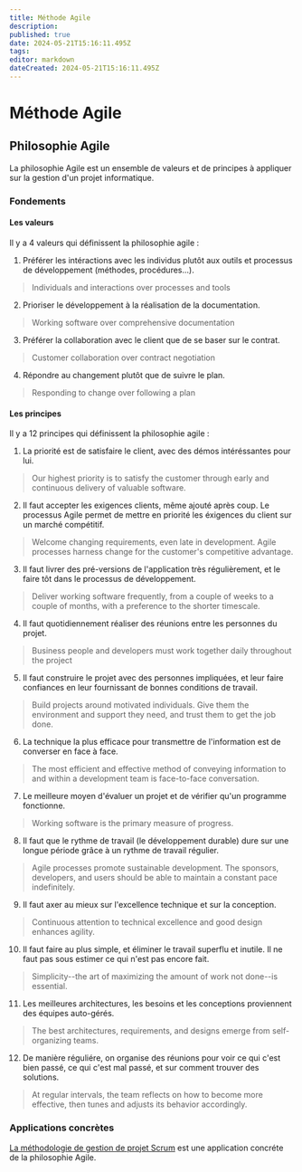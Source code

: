 ```yaml
---
title: Méthode Agile
description: 
published: true
date: 2024-05-21T15:16:11.495Z
tags: 
editor: markdown
dateCreated: 2024-05-21T15:16:11.495Z
---
```


# Méthode Agile

## Philosophie Agile

La philosophie Agile est un ensemble de valeurs et de principes à appliquer sur la gestion d'un projet informatique.

### Fondements

#### Les valeurs

Il y a 4 valeurs qui définissent la philosophie agile :

1. Préférer les intéractions avec les individus plutôt aux outils et processus de développement (méthodes, procédures...).

> Individuals and interactions over processes and tools

2. Prioriser le développement à la réalisation de la documentation.

> Working software over comprehensive documentation

3. Préférer la collaboration avec le client que de se baser sur le contrat.

> Customer collaboration over contract negotiation

4. Répondre au changement plutôt que de suivre le plan.

> Responding to change over following a plan

#### Les principes

Il y a 12 principes qui définissent la philosophie agile :

1. La priorité est de satisfaire le client, avec des démos intéréssantes pour lui.

> Our highest priority is to satisfy the customer through early and continuous delivery of valuable software.

2. Il faut accepter les exigences clients, même ajouté après coup. Le processus Agile permet de mettre en priorité les éxigences du client sur un marché compétitif.

> Welcome changing requirements, even late in development. Agile processes harness change for the customer's competitive advantage.

3. Il faut livrer des pré-versions de l'application très régulièrement, et le faire tôt dans le processus de développement.

> Deliver working software frequently, from a couple of weeks to a couple of months, with a preference to the shorter timescale.

4. Il faut quotidiennement réaliser des réunions entre les personnes du projet.

> Business people and developers must work together daily throughout the project

5. Il faut construire le projet avec des personnes impliquées, et leur faire confiances en leur fournissant de bonnes conditions de travail.

> Build projects around motivated individuals. Give them the environment and support they need, and trust them to get the job done. 

6. La technique la plus efficace pour transmettre de l'information est de converser en face à face.

> The most efficient and effective method of conveying information to and within a development team is face-to-face conversation.

7. Le meilleure moyen d'évaluer un projet et de vérifier qu'un programme fonctionne.

> Working software is the primary measure of progress. 

8. Il faut que le rythme de travail (le développement durable) dure sur une longue période grâce à un rythme de travail régulier.

> Agile processes promote sustainable development. The sponsors, developers, and users should be able to maintain a constant pace indefinitely.

9. Il faut axer au mieux sur l'excellence technique et sur la conception.

> Continuous attention to technical excellence and good design enhances agility. 

10. Il faut faire au plus simple, et éliminer le travail superflu et inutile. Il ne faut pas sous estimer ce qui n'est pas encore fait.

> Simplicity--the art of maximizing the amount of work not done--is essential.

11. Les meilleures architectures, les besoins et les conceptions proviennent des équipes auto-gérés.

> The best architectures, requirements, and designs emerge from self-organizing teams. 

12. De manière réguliére, on organise des réunions pour voir ce qui c'est bien passé, ce qui c'est mal passé, et sur comment trouver des solutions.

> At regular intervals, the team reflects on how to become more effective, then tunes and adjusts its behavior accordingly.

### Applications concrètes

[La méthodologie de gestion de projet Scrum](https://wiki.akipe.fr///books/formation-cda/page/methodologie-scrum) est une application concréte de la philosophie Agile.